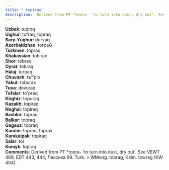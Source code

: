 ```yaml
---
title: " topɨraq"
description:  Derived from PT *topra- 'to turn into dust, dry out'. See VEWT 489, EDT 443, 444, Лексика 99. Turk. > WMong. tobrag, Kalm. towrǝg (KW 404).
---
```


<strong>Uzbek</strong>:  tuprɔq<br>
<strong>Uighur</strong>:  tofraq, topraq<br>
<strong>Sary-Yughur</strong>:  durvaq<br>
<strong>Azerbaidzhan</strong>:  torpaG<br>
<strong>Turkmen</strong>:  topraq<br>
<strong>Khakassian</strong>:  tobɨrax<br>
<strong>Shor</strong>:  tobraq<br>
<strong>Oyrat</strong>:  tobraq<br>
<strong>Halaj</strong>:  turpaq<br>
<strong>Chuvash</strong>:  tъʷpra<br>
<strong>Yakut</strong>:  toburax<br>
<strong>Tuva</strong>:  dovuraq<br>
<strong>Tofalar</strong>:  to'praq<br>
<strong>Kirghiz</strong>:  topuraq<br>
<strong>Kazakh</strong>:  topɨraq<br>
<strong>Noghai</strong>:  topɨraq<br>
<strong>Bashkir</strong>:  tupraq<br>
<strong>Balkar</strong>:  topraq<br>
<strong>Gagauz</strong>:  topraq<br>
<strong>Karaim</strong>:  topraq, toprax<br>
<strong>Karakalpak</strong>:  topɨraq<br>
<strong>Salar</strong>:  to(<br>
<strong>Kumyk</strong>:  topraq<br>
<strong>Comments</strong>:  Derived from PT *topra- 'to turn into dust, dry out'. See VEWT 489, EDT 443, 444, Лексика 99. Turk. > WMong. tobrag, Kalm. towrǝg (KW 404).<br>


